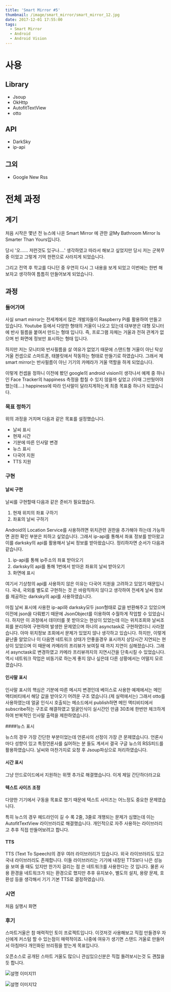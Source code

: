 ```yaml
---
title: 'Smart Mirror #5'
thumbnail: /image/smart_mirror/smart_mirror_12.jpg
date: 2017-12-01 17:55:00
tags:
  - Smart Mirror
  - Android
  - Android Vision
---
```


# 사용

## Library

- Jsoup
- OkHttp
- AutofitTextView
- otto

## API

- DarkSky
- ip-api

## 그외

- Google New Rss

# 전체 과정

## 계기

처음 시작은 몇년 전 뉴스에 나온 Smart Mirror 에 관한 글My Bathroom Mirror Is Smarter Than Yours입니다.

당시 '오…... 저런것도 있구나….' 생각하였고 따라서 해보고 싶었지만 당시 저는 군복무 중 이었고 그렇게 기억 한편으로 사라지게 되었습니다.

그리고 전역 후 학교를 다니던 중 우연히 다시 그 내용을 보게 되었고 이번에는 한번 해보자고 생각하여 틈틈히 만들어보게 되었습니다.

<!-- more -->

## 과정

### 들어가며

사실 smart mirror는 전세계에서 많은 개발자들이 Raspberry Pi를 활용하여 만들고 있습니다. Youtube 등에서 다양한 형태의 거울이 나오고 있는데 대부분은 대형 모니터에 반사 필름을 붙여서 만드는 형태 입니다. 즉, 프로그램 자체는 거울과 전혀 관계가 없으며 빈 화면에 정보만 표시하는 형태 입니다.

하지만 저는 모니터와 반사필름을 살 여유가 없었기 때문에 스탠드형 거울이 아닌 탁상거울 컨셉으로 스마트폰, 태블릿에서 작동하는 형태로 만들기로 하였습니다. 그래서 제 smart mirror는 반사필름이 아닌 기기의 카메라가 거울 역할을 하게 되었습니다.

이렇게 컨셉을 정하니 이전에 봤던 google의 android vision이 생각나서 예제 중 하나인 Face Tracker의 happiness 측정을 합칠 수 있지 않을까 싶었고 (이때 그만뒀어야 했는데….) happiness에 따라 인사말이 달라지게하는게 최종 목표중 하나가 되었습니다.

### 목표 정하기

위의 과정을 거치며 다음과 같은 목표를 설정했습니다.

- 날씨 표시
- 현재 시간
- 기분에 따른 인사말 변경
- 뉴스 표시
- 다국어 지원
- TTS 지원

### 구현

#### 날씨 구현

날씨를 구현할때 다음과 같은 준비가 필요했습다.

1. 현재 위치의 좌표 구하기
2. 좌표의 날씨 구하기

Android의 Location Service를 사용하려면 위치관련 권한을 추가해야 하는데 가능하면 권한 확인 부분은 피하고 싶었습니다. 그래서 ip-api를 통해서 좌표 정보를 받아왔고 이를 darksky의 api를 활용해서 날씨 정보를 받아왔습니다. 정리하자면 순서가 다음과 같습니다.

1. ip-api를 통해 ip주소의 좌표 받아오기
2. darksky의 api를 통해 1번에서 받아온 좌표의 날씨 받아오기
3. 화면에 표시

여기서 기상청의 api를 사용하지 않은 이유는 다국어 지원을 고려하고 있었기 때문입니다. 국내, 국외를 별도로 구현하는 것 은 바람직하지 않다고 생각하여 전세계 날씨 정보를 제공하는 darksky의 api를 사용하였습니다.

마침 날씨 표시에 사용한 ip-api와 darksky모두 json형태로 값을 반환해주고 있었으며 이전에 json을 다뤄봤기 때문에 JsonObject를 이용하여 수월하게 작업할 수 있었습니다. 하지만 이 과정에서 데이터를 못 받아오는 현상이 있었는데 이는 위치조회와 날씨조회를 분리하여 구현하여 발생한 문제였으며 하나의 asynctask로 구현하였더니 사라졌습니다. 아마 위치정보 조회에서 문제가 있었지 않나 생각하고 있습니다. 하지만, 이렇게 끝난줄 알았으나 이 다음엔 네트워크 상태가 안좋을경우 표시까지 상당시간 지연되는 현상이 있었으며 이 때문에 카메라의 프리뷰가 보여질 때 까지 지연이 심해졌습니다. 그래서 asynctask로 변경하였고 카메라 프리뷰까지의 지연시간을 단축시킬 수 있었습니다. 역시 네트워크 작업은 비동기로 하는게 좋지 않나 싶은데 다른 상황에서는 어떨지 모르겠습니다.

#### 인사말 표시

인사말 표시의 핵심은 기분에 따른 메시지 변경인데 베이스로 사용한 예제에서는 메인 액티비티에서 해당 값을 받아오기 어려운 구조 였습니다.(제 실력에서는) 그래서 otto를 사용하였는데 얼굴 인식시 호출되는 메소드에서 publish하면 메인 액티비티에서 subscribe하는 구조로 해결하였고 얼굴인식이 실시간인 만큼 30초에 한번만 체크하게 하여 반복적인 인사말 출력을 제한하였습니다.

####뉴스 표시

뉴스의 경우 가장 간단한 부분이었는데 언론사의 선정이 가장 큰 문제였습니다. 언론사마다 성향이 있고 특정언론사를 싫어하는 분 들도 계셔서 결국 구글 뉴스의 RSS피드를 활용하였습니다. 날씨와 마찬가지로 요청 후 Jsoup파싱으로 처리하였습니다.

#### 시간 표시

그냥 안드로이드에서 지원하는 위젯 추가로 해결했습니다. 이게 제일 간단하더라고요

#### 텍스트 사이즈 조정

다양한 기기에서 구동을 목표로 했기 때문에 텍스트 사이즈는 어느정도 중요한 문제였습니다.

특히 뉴스의 경우 헤드라인이 길 수 록 2줄, 3줄로 개행되는 문제가 심했는데 이는 AutofitTextView 라이브러리로 해결했습니다. 개인적으로 자주 사용하는 라이브러리고 추후 직접 만들어보려고 합니다.

#### TTS

TTS (Text To Speech)의 경우 여러 라이브러리가 있습니다. 외국 라이브러리도 있고 국내 라이브러리도 존재합니다. 이들 라이브러리는 기기에 내장된 TTS보다 나은 성능을 보여 줄 때도 있지만 한가지 걸리는 점 은 네트워크를 사용한다는 것 입니다. 물론 사용 환경을 네트워크가 되는 환경으로 했지만 추후 유지보수, 별도의 설치, 용량 문제, 호환성 등을 생각해서 기기 기본 TTS로 결정하였습니다.

### 시연

처음 실행시 화면


### 후기

스마트거울은 참 매력적인 토이 프로젝트입니다. 이것저것 사용해보고 직접 만들경우 자신에게 커스텀 할 수 있는점이 매력적이죠. 나중에 여유가 생기면 스탠드 거울로 만들어서 아침마다 개인화된 브리핑을 받는게 목표입니다.

오픈소스로 공개된 스마트 거울도 많으니 관심있으신분은 직접 돌려보시는것 도 괜찮을듯 합니다.

![설명 이미지11](/blog/image/smart_mirror/smart_mirror_11.jpg)

![설명 이미지12](/blog/image/smart_mirror/smart_mirror_12.jpg)
